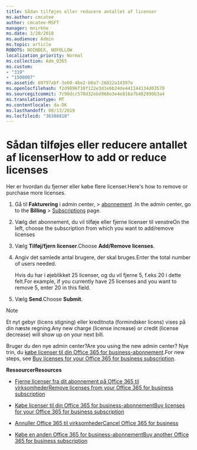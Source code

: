```yaml
---
title: Sådan tilføjes eller reducere antallet af licenser
ms.author: cmcatee
author: cmcatee-MSFT
manager: mnirkhe
ms.date: 3/20/2018
ms.audience: Admin
ms.topic: article
ROBOTS: NOINDEX, NOFOLLOW
localization_priority: Normal
ms.collection: Adm_O365
ms.custom:
- "319"
- "1500007"
ms.assetid: 69797abf-3e60-4be2-b0a7-26022a14397e
ms.openlocfilehash: f2d9896f10f122e3d1e6b24de441144134d03570
ms.sourcegitcommit: 7c90dcc570d32ebd968e3e4e816a7b482890b3a4
ms.translationtype: MT
ms.contentlocale: da-DK
ms.lasthandoff: 08/13/2019
ms.locfileid: "36388810"
---
```

# <a name="how-to-add-or-reduce-licenses"></a><span data-ttu-id="de3e0-102">Sådan tilføjes eller reducere antallet af licenser</span><span class="sxs-lookup"><span data-stu-id="de3e0-102">How to add or reduce licenses</span></span>

<span data-ttu-id="de3e0-103">Her er hvordan du fjerner eller købe flere licenser.</span><span class="sxs-lookup"><span data-stu-id="de3e0-103">Here's how to remove or purchase more licenses.</span></span>
  
1. <span data-ttu-id="de3e0-104">Gå til **Fakturering** i admin center, \> [abonnement](https://go.microsoft.com/fwlink/p/?linkid=842054) .</span><span class="sxs-lookup"><span data-stu-id="de3e0-104">In the admin center, go to the **Billing** \> [Subscriptions](https://go.microsoft.com/fwlink/p/?linkid=842054) page.</span></span>

2. <span data-ttu-id="de3e0-105">Vælg det abonnement, du vil tilføje eller fjerne licenser til venstre</span><span class="sxs-lookup"><span data-stu-id="de3e0-105">On the left, choose the subscription from which you want to add/remove licenses</span></span>

3. <span data-ttu-id="de3e0-106">Vælg **Tilføj/fjern licenser**.</span><span class="sxs-lookup"><span data-stu-id="de3e0-106">Choose **Add/Remove licenses**.</span></span>

4. <span data-ttu-id="de3e0-107">Angiv det samlede antal brugere, der skal bruges.</span><span class="sxs-lookup"><span data-stu-id="de3e0-107">Enter the total number of users needed.</span></span>

    <span data-ttu-id="de3e0-108">Hvis du har i øjeblikket 25 licenser, og du vil fjerne 5, f.eks 20 i dette felt.</span><span class="sxs-lookup"><span data-stu-id="de3e0-108">For example, if you currently have 25 licenses and you want to remove 5, enter 20 in this field.</span></span>

5. <span data-ttu-id="de3e0-109">Vælg **Send**.</span><span class="sxs-lookup"><span data-stu-id="de3e0-109">Choose **Submit**.</span></span>

> [!NOTE]
> <span data-ttu-id="de3e0-110">Et nyt gebyr (licens stigning) eller kreditnota (formindsker licens) vises på din næste regning.</span><span class="sxs-lookup"><span data-stu-id="de3e0-110">Any new charge (license increase) or credit (license decrease) will show up on your next bill.</span></span>

<span data-ttu-id="de3e0-111">Bruger du den nye admin center?</span><span class="sxs-lookup"><span data-stu-id="de3e0-111">Are you using the new admin center?</span></span> <span data-ttu-id="de3e0-112">Nye trin, du [købe licenser til din Office 365 for business-abonnement](https://docs.microsoft.com/en-us/office365/admin/subscriptions-and-billing/buy-licenses).</span><span class="sxs-lookup"><span data-stu-id="de3e0-112">For new steps, see [Buy licenses for your Office 365 for business subscription](https://docs.microsoft.com/en-us/office365/admin/subscriptions-and-billing/buy-licenses).</span></span>

 <span data-ttu-id="de3e0-113">**Ressourcer**</span><span class="sxs-lookup"><span data-stu-id="de3e0-113">**Resources**</span></span>
  
- [<span data-ttu-id="de3e0-114">Fjerne licenser fra dit abonnement på Office 365 til virksomheder</span><span class="sxs-lookup"><span data-stu-id="de3e0-114">Remove licenses from your Office 365 for business subscription</span></span>](https://docs.microsoft.com/en-us/office365/admin/subscriptions-and-billing/remove-licenses-from-subscription)

- [<span data-ttu-id="de3e0-115">Købe licenser til din Office 365 for business-abonnement</span><span class="sxs-lookup"><span data-stu-id="de3e0-115">Buy licenses for your Office 365 for business subscription</span></span>](https://docs.microsoft.com/en-us/office365/admin/subscriptions-and-billing/buy-licenses)

- [<span data-ttu-id="de3e0-116">Annuller Office 365 til virksomheder</span><span class="sxs-lookup"><span data-stu-id="de3e0-116">Cancel Office 365 for business</span></span>](https://docs.microsoft.com/en-us/office365/admin/subscriptions-and-billing/cancel-your-subscription)

- [<span data-ttu-id="de3e0-117">Købe en anden Office 365 for business-abonnement</span><span class="sxs-lookup"><span data-stu-id="de3e0-117">Buy another Office 365 for business subscription</span></span>](https://docs.microsoft.com/en-us/office365/admin/subscriptions-and-billing/buy-another-subscription)
